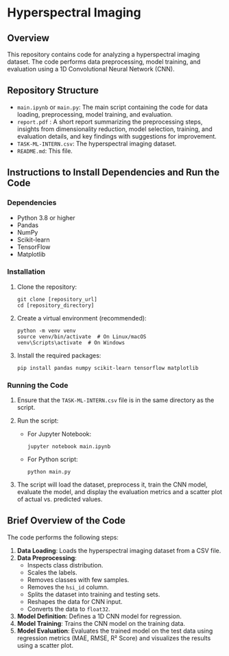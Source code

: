 
# Hyperspectral Imaging

## Overview
This repository contains code for analyzing a hyperspectral imaging dataset. The code performs data preprocessing, model training, and evaluation using a 1D Convolutional Neural Network (CNN).

## Repository Structure
*   `main.ipynb` or `main.py`: The main script containing the code for data loading, preprocessing, model training, and evaluation.
*   `report.pdf` : A short report summarizing the preprocessing steps, insights from dimensionality reduction, model selection, training, and evaluation details, and key findings with suggestions for improvement.
*   `TASK-ML-INTERN.csv`: The hyperspectral imaging dataset.
*   `README.md`: This file.

## Instructions to Install Dependencies and Run the Code

### Dependencies
*   Python 3.8 or higher
*   Pandas
*   NumPy
*   Scikit-learn
*   TensorFlow
*   Matplotlib

### Installation

1.  Clone the repository:

    ```
    git clone [repository_url]
    cd [repository_directory]
    ```

2.  Create a virtual environment (recommended):

    ```
    python -m venv venv
    source venv/bin/activate  # On Linux/macOS
    venv\Scripts\activate  # On Windows
    ```

3.  Install the required packages:

    ```
    pip install pandas numpy scikit-learn tensorflow matplotlib
    ```

### Running the Code

1.  Ensure that the `TASK-ML-INTERN.csv` file is in the same directory as the script.

2.  Run the script:

    *   For Jupyter Notebook:

        ```
        jupyter notebook main.ipynb
        ```

    *   For Python script:

        ```
        python main.py
        ```

3.  The script will load the dataset, preprocess it, train the CNN model, evaluate the model, and display the evaluation metrics and a scatter plot of actual vs. predicted values.

## Brief Overview of the Code
The code performs the following steps:

1.  **Data Loading**: Loads the hyperspectral imaging dataset from a CSV file.
2.  **Data Preprocessing**:
    *   Inspects class distribution.
    *   Scales the labels.
    *   Removes classes with few samples.
    *   Removes the `hsi_id` column.
    *   Splits the dataset into training and testing sets.
    *   Reshapes the data for CNN input.
    *   Converts the data to `float32`.
3.  **Model Definition**: Defines a 1D CNN model for regression.
4.  **Model Training**: Trains the CNN model on the training data.
5.  **Model Evaluation**: Evaluates the trained model on the test data using regression metrics (MAE, RMSE, R² Score) and visualizes the results using a scatter plot.

